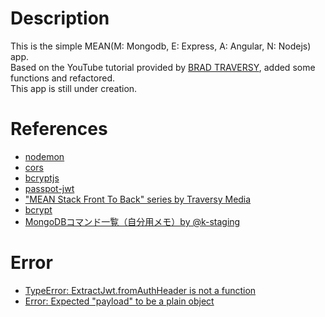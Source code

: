 # Description  
This is the simple MEAN(M: Mongodb, E: Express, A: Angular, N: Nodejs) app.  
Based on the YouTube tutorial provided by [BRAD TRAVERSY](http://traversymedia.com/), added some functions and refactored.  
This app is still under creation.       

    
# References     
* [nodemon](https://www.npmjs.com/package/nodemon)  
* [cors](https://www.npmjs.com/package/cors)    
* [bcryptjs](https://www.npmjs.com/package/bcryptjs)    
* [passpot-jwt](https://www.npmjs.com/package/passport-jwt)  
* ["MEAN Stack Front To Back" series by Traversy Media](https://www.youtube.com/watch?v=uONz0lEWft0&index=1&list=PLillGF-RfqbZMNtaOXJQiDebNXjVapWPZ)       
* [bcrypt](https://qiita.com/_daisuke/items/990513e89ca169e9c4ad)   
* [MongoDBコマンド一覧（自分用メモ）by @k-staging](https://qiita.com/k-staging/items/a386d272abb2c9b92f1a)  
  
  
# Error  
* [TypeError: ExtractJwt.fromAuthHeader is not a function](https://pt.stackoverflow.com/questions/229944/typeerror-extractjwt-fromauthheader-is-not-a-function)    
* [Error: Expected "payload" to be a plain object](https://github.com/bradtraversy/nodeauthapp/issues/3)    


